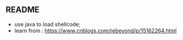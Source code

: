 ## README
- use java to load shellcode;
- learn from : https://www.cnblogs.com/rebeyond/p/15162264.html